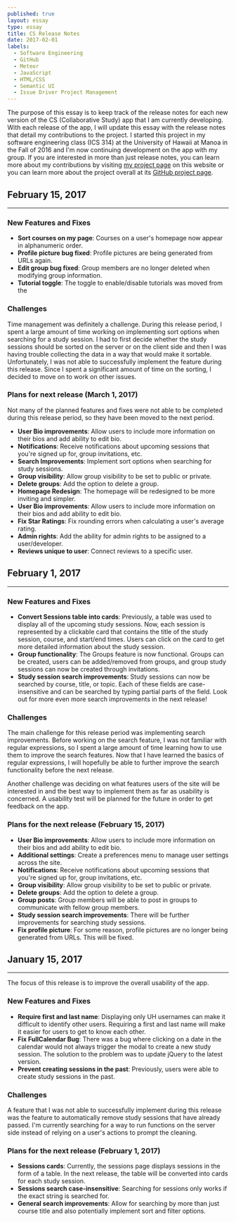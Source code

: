 ```yaml
---
published: true
layout: essay
type: essay
title: CS Release Notes
date: 2017-02-01
labels:
  - Software Engineering
  - GitHub
  - Meteor
  - JavaScript
  - HTML/CSS
  - Semantic UI
  - Issue Driver Project Management
---
```


The purpose of this essay is to keep track of the release notes for each new version of the CS (Collaborative Study) app that I am currently developing. With each release of the app, I will update this essay with the release notes that detail my contributions to the project. I started this project in my software engineering class (ICS 314) at the University of Hawaii at Manoa in the Fall of 2016 and I'm now continuing development on the app with my group. If you are interested in more than just release notes, you can learn more about my contributions by visiting [my project page](../projects/CollaborativeStudy) on this website or you can learn more about the project overall at its [GitHub project page](https://collaborativestudy.github.io/).

## February 15, 2017
---

### New Features and Fixes
  - **Sort courses on my page**: Courses on a user's homepage now appear in alphanumeric order.
  - **Profile picture bug fixed**: Profile pictures are being generated from URLs again.
  - **Edit group bug fixed**: Group members are no longer deleted when modifying group information.
  - **Tutorial toggle**: The toggle to enable/disable tutorials was moved from the

### Challenges
  Time management was definitely a challenge. During this release period, I spent a large amount of time working on implementing sort options when searching for a study session. I had to first decide whether the study sessions should be sorted on the server or on the client side and then I was having trouble collecting the data in a way that would make it sortable. Unfortunately, I was not able to successfully implement the feature during this release. Since I spent a significant amount of time on the sorting, I decided to move on to work on other issues.

### Plans for next release (March 1, 2017)
  Not many of the planned features and fixes were not able to be completed during this release period, so they have been moved to the next period.
  - **User Bio improvements**: Allow users to include more information on their bios and add ability to edit bio.
  - **Notifications**: Receive notifications about upcoming sessions that you're signed up for, group invitations, etc.
  - **Search Improvements**: Implement sort options when searching for study sessions.
  - **Group visibility**: Allow group visibility to be set to public or private.
  - **Delete groups**: Add the option to delete a group.
  - **Homepage Redesign**: The homepage will be redesigned to be more inviting and simpler.
  - **User Bio improvements**: Allow users to include more information on their bios and add ability to edit bio.
  - **Fix Star Ratings**: Fix rounding errors when calculating a user's average rating.
  - **Admin rights**: Add the ability for admin rights to be assigned to a user/developer.
  - **Reviews unique to user**: Connect reviews to a specific user.


## February 1, 2017
---

### New Features and Fixes
  - **Convert Sessions table into cards**: Previously, a table was used to display all of the upcoming study sessions. Now, each session is represented by a clickable card that contains the title of the study session, course, and start/end times. Users can click on the card to get more detailed information about the study session.
  - **Group functionality**: The Groups feature is now functional. Groups can be created, users can be added/removed from groups, and group study sessions can now be created through invitations.
  - **Study session search improvements**: Study sessions can now be searched by course, title, or topic. Each of these fields are case-insensitive and can be searched by typing partial parts of the field. Look out for more even more search improvements in the next release!

### Challenges
  The main challenge for this release period was implementing search improvements. Before working on the search feature, I was not familiar with regular expressions, so I spent a large amount of time learning how to use them to improve the search features. Now that I have learned the basics of regular expressions, I will hopefully be able to further improve the search functionality before the next release.

  Another challenge was deciding on what features users of the site will be interested in and the best way to implement them as far as usability is concerned. A usability test will be planned for the future in order to get feedback on the app.

### Plans for the next release (February 15, 2017)
  - **User Bio improvements**: Allow users to include more information on their bios and add ability to edit bio.
  - **Additional settings**: Create a preferences menu to manage user settings across the site.
  - **Notifications**: Receive notifications about upcoming sessions that you're signed up for, group invitations, etc.
  - **Group visibility**: Allow group visibility to be set to public or private.
  - **Delete groups**: Add the option to delete a group.
  - **Group posts**: Group members will be able to post in groups to communicate with fellow group members.
  - **Study session search improvements**: There will be further improvements for searching study sessions.
  - **Fix profile picture**: For some reason, profile pictures are no longer being generated from URLs. This will be fixed.

## January 15, 2017
---
The focus of this release is to improve the overall usability of the app.

### New Features and Fixes
  - **Require first and last name**: Displaying only UH usernames can make it difficult to identify other users. Requiring a first and last name will make it easier for users to get to know each other.
  - **Fix FullCalendar Bug**: There was a bug where clicking on a date in the calendar would not always trigger the modal to create a new study session. The solution to the problem was to update jQuery to the latest version.
  - **Prevent creating sessions in the past**: Previously, users were able to create study sessions in the past.

### Challenges
  A feature that I was not able to successfully implement during this release was the feature to automatically remove study sessions that have already passed. I'm currently searching for a way to run functions on the server side instead of relying on a user's actions to prompt the cleaning.

### Plans for the next release (February 1, 2017)
  - **Sessions cards**: Currently, the sessions page displays sessions in the form of a table. In the next release, the table will be converted into cards for each study session.
  - **Sessions search case-insensitive**: Searching for sessions only works if the exact string is searched for.
  - **General search improvements**: Allow for searching by more than just course title and also potentially implement sort and filter options.